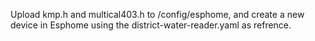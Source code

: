 Upload kmp.h and multical403.h to /config/esphome, and create a new device in Esphome using the district-water-reader.yaml as refrence.